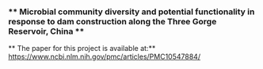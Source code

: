### ** Microbial community diversity and potential functionality in response to dam construction along the Three Gorge Reservoir, China **

** The paper for this project is available at:**
https://www.ncbi.nlm.nih.gov/pmc/articles/PMC10547884/

